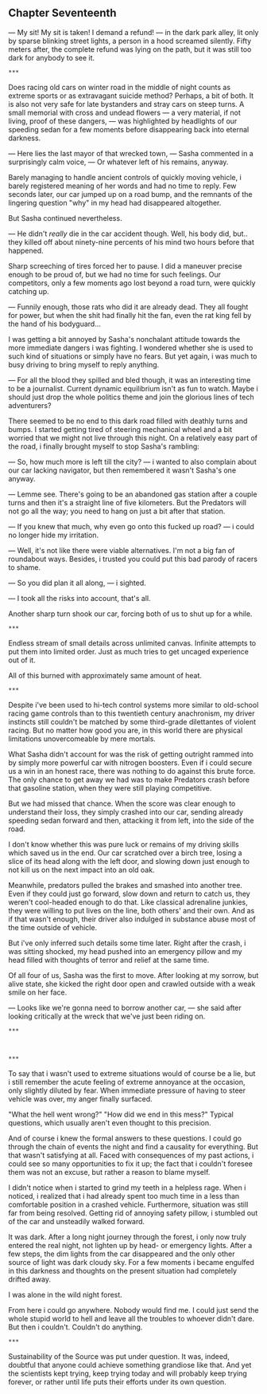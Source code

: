Chapter Seventeenth
-------------------

— My sit! My sit is taken! I demand a refund! — in the dark park alley, lit only
by sparse blinking street lights, a person in a hood screamed silently. Fifty
meters after, the complete refund was lying on the path, but it was still too
dark for anybody to see it.

    ***

Does racing old cars on winter road in the middle of night counts as extreme
sports or as extravagant suicide method? Perhaps, a bit of both. It is also not
very safe for late bystanders and stray cars on steep turns. A small memorial
with cross and undead flowers — a very material, if not living, proof of these
dangers, — was highlighted by headlights of our speeding sedan for a few moments
before disappearing back into eternal darkness.

— Here lies the last mayor of that wrecked town, — Sasha commented in a
surprisingly calm voice, — Or whatever left of his remains, anyway.

Barely managing to handle ancient controls of quickly moving vehicle, i barely
registered meaning of her words and had no time to reply. Few seconds later, our
car jumped up on a road bump, and the remnants of the lingering question "why"
in my head had disappeared altogether.

But Sasha continued nevertheless.

— He didn't *really* die in the car accident though. Well, his body did,
but.. they killed off about ninety-nine percents of his mind two hours before
that happened.

Sharp screeching of tires forced her to pause. I did a maneuver precise enough
to be proud of, but we had no time for such feelings. Our competitors, only a few
moments ago lost beyond a road turn, were quickly catching up.

— Funnily enough, those rats who did it are already dead. They all fought for
power, but when the shit had finally hit the fan, even the rat king fell by the
hand of his bodyguard...

I was getting a bit annoyed by Sasha's nonchalant attitude towards the more
immediate dangers i was fighting. I wondered whether she is used to such kind of
situations or simply have no fears. But yet again, i was much to busy driving to
bring myself to reply anything.

— For all the blood they spilled and bled though, it was an interesting time to
be a journalist. Current dynamic equilibrium isn't as fun to watch. Maybe i
should just drop the whole politics theme and join the glorious lines of tech
adventurers?

There seemed to be no end to this dark road filled with deathly turns and
bumps. I started getting tired of steering mechanical wheel and a bit worried
that we might not live through this night. On a relatively easy part of the
road, i finally brought myself to stop Sasha's rambling:

— So, how much more is left till the city? — i wanted to also complain about our
car lacking navigator, but then remembered it wasn't Sasha's one anyway.

— Lemme see. There's going to be an abandoned gas station after a couple turns
and then it's a straight line of five kilometers. But the Predators will not go
all the way; you need to hang on just a bit after that station.

— If you knew that much, why even go onto this fucked up road? — i could no
longer hide my irritation.

— Well, it's not like there were viable alternatives. I'm not a big fan of
roundabout ways. Besides, i trusted you could put this bad parody of racers to
shame.

— So you did plan it all along, — i sighted.

— I took all the risks into account, that's all.

Another sharp turn shook our car, forcing both of us to shut up for a while.

    ***

Endless stream of small details across unlimited canvas. Infinite attempts to
put them into limited order. Just as much tries to get uncaged experience out of
it.

All of this burned with approximately same amount of heat.

    ***

Despite i've been used to hi-tech control systems more similar to old-school
racing game controls than to this twentieth century anachronism, my driver
instincts still couldn't be matched by some third-grade dilettantes of violent
racing. But no matter how good you are, in this world there are physical
limitations unovercomeable by mere mortals.

What Sasha didn't account for was the risk of getting outright rammed into by
simply more powerful car with nitrogen boosters. Even if i could secure us a win
in an honest race, there was nothing to do against this brute force. The only
chance to get away we had was to make Predators crash before that gasoline
station, when they were still playing competitive.

But we had missed that chance. When the score was clear enough to understand
their loss, they simply crashed into our car, sending already speeding sedan
forward and then, attacking it from left, into the side of the road.

I don't know whether this was pure luck or remains of my driving skills which
saved us in the end. Our car scratched over a birch tree, losing a slice of its
head along with the left door, and slowing down just enough to not kill us on
the next impact into an old oak.

Meanwhile, predators pulled the brakes and smashed into another tree. Even if
they could just go forward, slow down and return to catch us, they weren't
cool-headed enough to do that. Like classical adrenaline junkies, they were
willing to put lives on the line, both others' and their own. And as if that
wasn't enough, their driver also indulged in substance abuse most of the time
outside of vehicle.

But i've only inferred such details some time later. Right after the crash, i
was sitting shocked, my head pushed into an emergency pillow and my head filled
with thoughts of terror and relief at the same time.

Of all four of us, Sasha was the first to move. After looking at my sorrow, but
alive state, she kicked the right door open and crawled outside with a weak
smile on her face.

— Looks like we're gonna need to borrow another car, — she said after looking
critically at the wreck that we've just been riding on.

    ***



    ***

To say that i wasn't used to extreme situations would of course be a lie, but i
still remember the acute feeling of extreme annoyance at the occasion, only
slightly diluted by fear. When immediate pressure of having to steer vehicle was
over, my anger finally surfaced.

"What the hell went wrong?" "How did we end in this mess?" Typical questions,
which usually aren't even thought to this precision.

And of course i knew the formal answers to these questions. I could go through
the chain of events the night and find a causality for everything. But that
wasn't satisfying at all. Faced with consequences of my past actions, i could
see so many opportunities to fix it up; the fact that i couldn't foresee them
was not an excuse, but rather a reason to blame myself.

I didn't notice when i started to grind my teeth in a helpless rage. When i
noticed, i realized that i had already spent too much time in a less than
comfortable position in a crashed vehicle. Furthermore, situation was still far
from being resolved. Getting rid of annoying safety pillow, i stumbled out of
the car and unsteadily walked forward.

It was dark. After a long night journey through the forest, i only now truly
entered the real night, not lighten up by head- or emergency lights. After a few
steps, the dim lights from the car disappeared and the only other source of
light was dark cloudy sky. For a few moments i became engulfed in this darkness
and thoughts on the present situation had completely drifted away.

I was alone in the wild night forest.

From here i could go anywhere. Nobody would find me. I could just send the whole
stupid world to hell and leave all the troubles to whoever didn't dare. But then
i couldn't. Couldn't do anything.

    ***

Sustainability of the Source was put under question. It was, indeed, doubtful
that anyone could achieve something grandiose like that. And yet the scientists
kept trying, keep trying today and will probably keep trying forever, or rather
until life puts their efforts under its own question.
